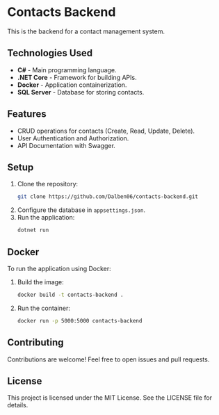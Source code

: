 # Contacts Backend

This is the backend for a contact management system.

## Technologies Used

- **C#** - Main programming language.
- **.NET Core** - Framework for building APIs.
- **Docker** - Application containerization.
- **SQL Server** - Database for storing contacts.

## Features

- CRUD operations for contacts (Create, Read, Update, Delete).
- User Authentication and Authorization.
- API Documentation with Swagger.

## Setup

1. Clone the repository:
   ```bash
   git clone https://github.com/Dalben06/contacts-backend.git

2. Configure the database in `appsettings.json`.
3. Run the application:
    ```bash
    dotnet run

## Docker

To run the application using Docker:

1. Build the image:
   ```bash
   docker build -t contacts-backend .

3. Run the container:
    ```bash
    docker run -p 5000:5000 contacts-backend


## Contributing
Contributions are welcome! Feel free to open issues and pull requests.

## License
This project is licensed under the MIT License. See the LICENSE file for details.